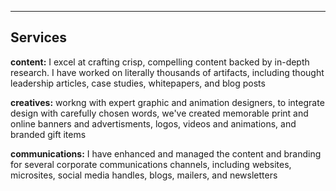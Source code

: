 
---

## Services

**content:** I excel at crafting crisp, compelling content backed by in-depth research. I have worked on literally thousands of artifacts, including thought leadership articles, case studies, whitepapers, and blog posts

**creatives:** workng with expert graphic and animation designers, to integrate design with carefully chosen words, we've created memorable print and online banners and advertisments, logos, videos and animations, and branded gift items

**communications:** I have enhanced and managed the content and branding for several corporate communications channels, including  websites, microsites, social media handles, blogs, mailers, and newsletters


